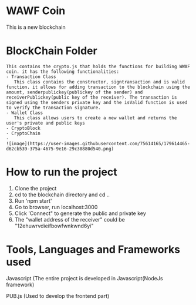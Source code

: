 # WAWF Coin  
   This is a new blockchain
# BlockChain Folder
    This contains the crypto.js that holds the functions for building WWAF coin. it has the following functionalities:
    - Transaction Class  
       This class contains the constructor, signtransaction and is valid function. it allows for adding transaction to the blockchain using the amount, senderpublickey(publickey of the sender) and receiverPublickey(public key of the receiver). The transaction is signed using the senders private key and the isValid function is used to verify the transaction signature.  
    - Wallet Class  
       This class allows users to create a new wallet and returns the user's private and public keys
    - CryptoBlock
    - CryptoChain
    - 
    ![image](https://user-images.githubusercontent.com/75614165/179614465-d62cb539-375a-4675-9e16-29c30880d540.png)

    
# How to run the project

1. Clone the project
2. cd to the blockchain directory and cd ..
3. Run 'npm start'
4. Go to browser, run localhost:3000
5. Click 'Connect" to generate the public and private key
6. The "wallet address of the receiver" could be "12ehuwrvdieifbowfwnkwnd6yi"


# Tools, Languages and Frameworks used
Javascript (The entire project is developed in Javascript(NodeJs framework)

PUB.js (Used to develop the frontend part)
